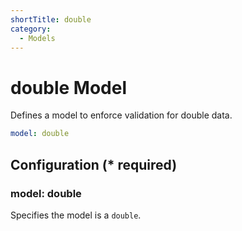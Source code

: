 ```yaml
---
shortTitle: double
category:
  - Models
---
```


# double Model

Defines a model to enforce validation for double data.

```yaml {1}
model: double
```

## Configuration (\* required)

### model: double

Specifies the model is a `double`.

<!-- @include: ./.partials/number.md -->
